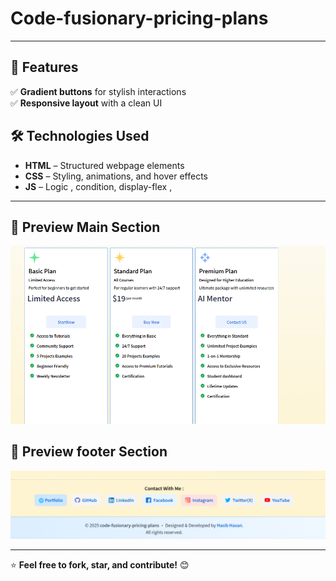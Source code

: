 # Code-fusionary-pricing-plans

---
## 🚀 Features  

✅ **Gradient buttons** for stylish interactions  
✅ **Responsive layout** with a clean UI  

## 🛠 Technologies Used  
- **HTML** – Structured webpage elements  
- **CSS** – Styling, animations, and hover effects  
- **JS** – Logic , condition,  display-flex , 

---

## 📸 Preview  Main Section
![Website Preview](./assets/Previews/preview-1.png)  

## 📸 Preview  footer Section
![Website Preview](./assets/Previews/preview-2.png)  

---

⭐ **Feel free to fork, star, and contribute!** 😊